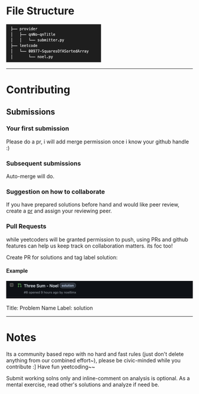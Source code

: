 
# File Structure

![s](fs.png)



-------------------------
# Contributing

## Submissions

### Your first submission

Please do a pr, i will add merge permission once i know your github handle :)

### Subsequent submissions

Auto-merge will do. 

### Suggestion on how to collaborate

If you have prepared solutions before hand and would like peer review, create a [pr](#pull-requests) and assign your reviewing peer.

### Pull Requests

while yeetcoders will be granted permission to push, using PRs and github features can help us keep track on collaboration matters. its foc too!

Create PR for solutions and tag label solution:

#### Example

![pr](pr.png)

Title: Problem Name
Label: solution

-------------------------

# Notes

Its a community based repo with no hard and fast rules (just don't delete anything from our combined effort~), please be civic-minded while you contribute :] Have fun yeetcoding~~ 

Submit working solns only and inline-comment on analysis is optional. As a mental exercise, read other's solutions and analyze if need be.